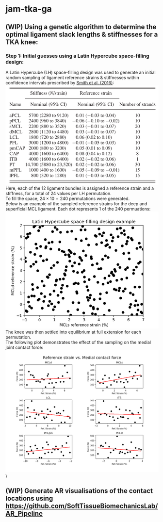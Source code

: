 # jam-tka-ga
## (WIP) Using a genetic algorithm to determine the optimal ligament slack lengths & stiffnesses for a TKA knee:
### Step 1: Initial guesses using a Latin Hypercube space-filling design:
A Latin Hypercube (LH) space-filling design was used to generate an initial random sampling of ligament reference strains & stiffnesses within confidence intervals prescribed by [Smith et al. (2016)](https://asmedigitalcollection.asme.org/biomechanical/article/138/2/021017/371493/The-Influence-of-Component-Alignment-and-Ligament?casa_token=2rz_AJAmBlkAAAAA:ZDae_l5ySs9u3sIyrosvmf6vxlYejlnfEFcpZ8DU-Re5QZQeadutzB5qaswBBrFSw6nVLZbB):\
![Nominal (and confidence interval) values of the ligament reference strains and stiffnessses](/overview/LigamentProperties.png)\
Here, each of the 12 ligament bundles is assigned a reference strain and a stiffness, for a total of 24 values per LH permutation.\
To fill the space, $24 \times 10 = 240$ permutations were generated.\
Below is an example of the sampled reference strains for the deep and superficial MCL ligament. Each dot represents 1 of the 240 permuations:\
!['Example of the LH space-filling design samples for the MCLs and MCLd'](/overview/LHS-example.png)
The knee was then settled into equilibrium at full extension for each permutation.\
The following plot demonstrates the effect of the sampling on the medial joint contact force:\
![Effect of ligament reference strain on medial joint contact force](/results/settling/TKA/plots/ref-strain-vs-medial-jcf.png)\
## (WIP) Generate AR visualisations of the contact locations using https://github.com/SoftTissueBiomechanicsLab/AR_Pipeline